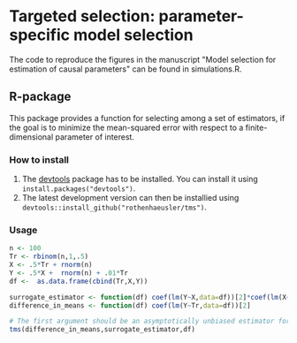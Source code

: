 # Targeted selection: parameter-specific model selection

The code to reproduce the figures in the manuscript "Model selection for estimation of causal parameters" can be found in simulations.R.

## R-package

This package provides a function for selecting among a set of estimators, if the goal is to minimize the mean-squared error with respect to a finite-dimensional parameter of interest.

### How to install

1. The [devtools](https://github.com/hadley/devtools) package has to be installed. You can install it using  `install.packages("devtools")`.
2. The latest development version can then be installied using `devtools::install_github("rothenhaeusler/tms")`.

### Usage

```R
n <- 100
Tr <- rbinom(n,1,.5)
X <- .5*Tr + rnorm(n)
Y <- .5*X +  rnorm(n) + .01*Tr
df <-  as.data.frame(cbind(Tr,X,Y))

surrogate_estimator <- function(df) coef(lm(Y~X,data=df))[2]*coef(lm(X~Tr,data=df))[2]
difference_in_means <- function(df) coef(lm(Y~Tr,data=df))[2] 

# The first argument should be an asymptotically unbiased estimator for the parameter of interest; it serves as a benchmark.
tms(difference_in_means,surrogate_estimator,df)
```
